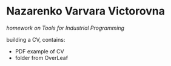 # Nazarenko Varvara Victorovna

*_homework on Tools for Industrial Programming_*

building a CV, contains:
- PDF example of CV
- folder from OverLeaf
